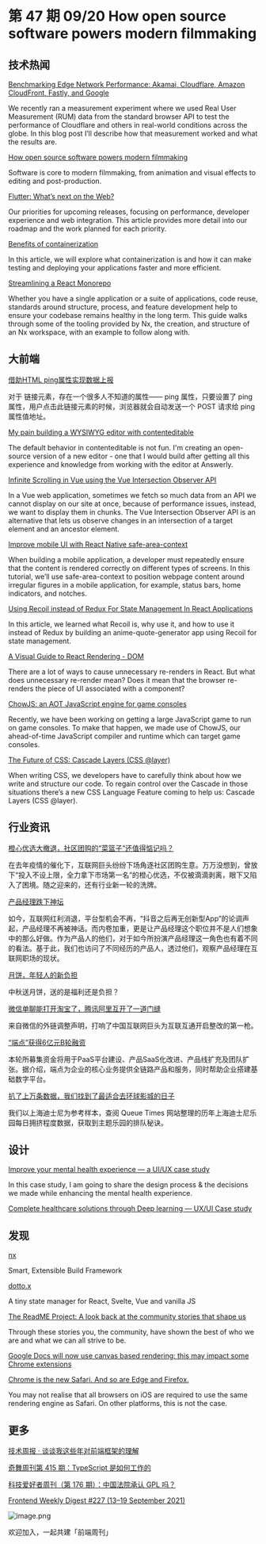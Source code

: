 # 第 47 期 09/20 How open source software powers modern filmmaking
## 技术热闻
[Benchmarking Edge Network Performance: Akamai, Cloudflare, Amazon CloudFront, Fastly, and Google](https://blog.cloudflare.com/benchmarking-edge-network-performance/)

We recently ran a measurement experiment where we used Real User Measurement (RUM) data from the standard browser API to test the performance of Cloudflare and others in real-world conditions across the globe. In this blog post I’ll describe how that measurement worked and what the results are.

[How open source software powers modern filmmaking](https://github.com/readme/featured/open-source-filmmaking)

Software is core to modern filmmaking, from animation and visual effects to editing and post-production.

[Flutter: What’s next on the Web?](https://medium.com/flutter/flutter-whats-next-on-the-web-e0454bff964)

Our priorities for upcoming releases, focusing on performance, developer experience and web integration. This article provides more detail into our roadmap and the work planned for each priority.

[Benefits of containerization](https://circleci.com/blog/benefits-of-containerization/)

In this article, we will explore what containerization is and how it can make testing and deploying your applications faster and more efficient.

[Streamlining a React Monorepo](https://auth0.com/blog/streamlining-a-react-monorepo/)

Whether you have a single application or a suite of applications, code reuse, standards around structure, process, and feature development help to ensure your codebase remains healthy in the long term. This guide walks through some of the tooling provided by Nx, the creation, and structure of an Nx workspace, with an example to follow along with.

## 大前端
[借助HTML ping属性实现数据上报](https://www.zhangxinxu.com/wordpress/2021/09/html-ping/)

对于 <a> 链接元素，存在一个很多人不知道的属性—— ping 属性，只要设置了 ping 属性，用户点击此链接元素的时候，浏览器就会自动发送一个 POST 请求给 ping 属性值地址。

[My pain building a WYSIWYG editor with contenteditable](https://answerly.io/blog/my-pain-developing-a-wysiwyg-editor-with-contenteditable/)

The default behavior in contenteditable is not fun. I'm creating an open-source version of a new editor - one that I would build after getting all this experience and knowledge from working with the editor at Answerly.

[Infinite Scrolling in Vue using the Vue Intersection Observer API](https://blog.openreplay.com/infinite-scrolling-in-vue-using-the-vue-intersection-observer-api)

In a Vue web application, sometimes we fetch so much data from an API we cannot display on our site at once, because of performance issues, instead, we want to display them in chunks. The Vue Intersection Observer API is an alternative that lets us observe changes in an intersection of a target element and an ancestor element.

[Improve mobile UI with React Native safe-area-context](https://blog.logrocket.com/improve-mobile-ui-react-native-safe-area-context/)

When building a mobile application, a developer must repeatedly ensure that the content is rendered correctly on different types of screens. In this tutorial, we’ll use safe-area-context to position webpage content around irregular figures in a mobile application, for example, status bars, home indicators, and notches.

[Using Recoil instead of Redux For State Management In React Applications](https://blog.openreplay.com/using-recoil-instead-of-redux-for-state-management-in-react-applications)

In this article, we learned what Recoil is, why use it, and how to use it instead of Redux by building an anime-quote-generator app using Recoil for state management.

[A Visual Guide to React Rendering - DOM](https://alexsidorenko.com/blog/react-render-dom/)

There are a lot of ways to cause unnecessary re-renders in React. But what does unnecessary re-render mean? Does it mean that the browser re-renders the piece of UI associated with a component?

[ChowJS: an AOT JavaScript engine for game consoles](https://mp2.dk/techblog/chowjs/)

Recently, we have been working on getting a large JavaScript game to run on game consoles. To make that happen, we made use of ChowJS, our ahead-of-time JavaScript compiler and runtime which can target game consoles.

[The Future of CSS: Cascade Layers (CSS @layer)](https://www.bram.us/2021/09/15/the-future-of-css-cascade-layers-css-at-layer/)

When writing CSS, we developers have to carefully think about how we write and structure our code. To regain control over the Cascade in those situations there’s a new CSS Language Feature coming to help us: Cascade Layers (CSS @layer).

## 行业资讯
[橙心优选大撤退，社区团购的“菜篮子”还值得惦记吗？](https://mp.weixin.qq.com/s/f4bvJixjMtct8pzGEibtTg)

在去年疫情的催化下，互联网巨头纷纷下场角逐社区团购生意。万万没想到，曾放下“投入不设上限，全力拿下市场第一名”的橙心优选，不仅被滴滴剥离，眼下又陷入了困境。随之迎来的，还有行业新一轮的洗牌。

[产品经理跌下神坛](https://mp.weixin.qq.com/s/I8862qh-SzNaex2XgCta3g)

如今，互联网红利消退，平台型机会不再，“抖音之后再无创新型App”的论调声起，产品经理不再被神话。而内卷加重，更是让产品经理这个职位并不是人们想象中的那么好做。作为产品人的他们，对于如今所扮演产品经理这一角色也有着不同的看法。基于此，我们也访问了不同经历的产品人，透过他们，观察产品经理在互联网职场的现状。

[月饼，年轻人的新负担](https://mp.weixin.qq.com/s/_WaQ1kNNn1lqRreecEO6Uw)

中秋送月饼，送的是福利还是负担？

[微信单聊能打开淘宝了，腾讯阿里互开了一道门缝](https://mp.weixin.qq.com/s/ymnuVmnCWEIfY-o8pVC9Xw)

来自微信的外链调整声明，打响了中国互联网巨头为互联互通开启整改的第一枪。

[“端点”获得6亿元B轮融资](https://www.toutiao.com/i7007289570165424676/)

本轮所募集资金将用于PaaS平台建设、产品SaaS化改进、产品线扩充及团队扩张。据介绍，端点为企业的核心业务提供全链路产品和服务，同时帮助企业搭建基础数字平台。

[扒了上万条数据，我们找到了最适合去环球影城的日子](https://mp.weixin.qq.com/s/t3IPJhOod3DBYNXEjHZ42w)

我们以上海迪士尼为参考样本，查阅 Queue Times 网站整理的历年上海迪士尼乐园每日拥挤程度数据，获取到主题乐园的排队秘诀。

## 设计
[Improve your mental health experience — a UI/UX case study](https://uxplanet.org/improve-your-mental-health-experience-a-ui-ux-case-study-412c140edeb9)

In this case study, I am going to share the design process & the decisions we made while enhancing the mental health experience.

[Complete healthcare solutions through Deep learning — UX/UI Case study](https://uxplanet.org/complete-healthcare-solutions-through-deep-learning-ux-ui-case-study-5d3373c0e9aa)


## 发现
[nx](https://github.com/nrwl/nx)

Smart, Extensible Build Framework

[dotto.x](https://github.com/dottostack/dotto.x)

A tiny state manager for React, Svelte, Vue and vanilla JS

[The ReadME Project: A look back at the community stories that shape us](https://github.blog/2021-09-14-the-readme-project-a-look-back-community-stories/)

Through these stories you, the community, have shown the best of who we are and what we can all strive to be.

[Google Docs will now use canvas based rendering: this may impact some Chrome extensions](https://workspaceupdates.googleblog.com/2021/05/Google-Docs-Canvas-Based-Rendering-Update.html)


[Chrome is the new Safari. And so are Edge and Firefox.](https://nielsleenheer.com/articles/2021/chrome-is-the-new-safari-and-so-are-edge-and-firefox/)

You may not realise that all browsers on iOS are required to use the same rendering engine as Safari. On other platforms, this is not the case.

## 更多
[技术周报 · 谈谈我这些年对前端框架的理解](https://mp.weixin.qq.com/s/fE5Ry--td-eckiTF6Nsa7w)


[奇舞周刊第 415 期：TypeScript 是如何工作的](https://mp.weixin.qq.com/s/ZbNY3TuzwsPQs-0iXvEH6A)


[科技爱好者周刊（第 176 期）：中国法院承认 GPL 吗？](http://www.ruanyifeng.com/blog/2021/09/weekly-issue-176.html)


[Frontend Weekly Digest #227 (13–19 September 2021)](https://frontender-ua.medium.com/frontend-weekly-digest-227-13-19-september-2021-59bb5f87061d)

![image.png](https://cdn.nlark.com/yuque/0/2020/png/85771/1605930034828-7fc81343-651f-4a15-8465-eebe5a23cf61.png#height=31&id=C5Hpa&margin=%5Bobject%20Object%5D&name=image.png&originHeight=90&originWidth=2186&originalType=binary&ratio=1&size=14325&status=done&style=none&width=746)


欢迎加入，一起共建「前端周刊」

